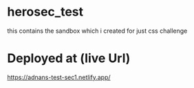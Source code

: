 # herosec_test
this contains the sandbox which i created for just css challenge


# Deployed at (live Url)

https://adnans-test-sec1.netlify.app/
